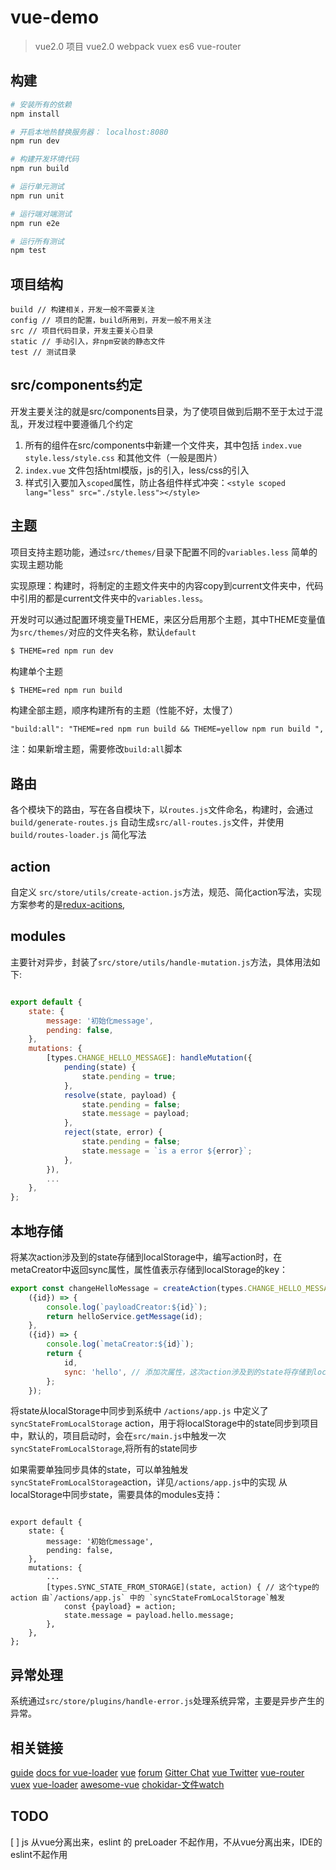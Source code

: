 # vue-demo

> vue2.0 项目 vue2.0 webpack vuex es6 vue-router

## 构建

``` bash
# 安装所有的依赖
npm install

# 开启本地热替换服务器： localhost:8080
npm run dev

# 构建开发环境代码
npm run build

# 运行单元测试
npm run unit

# 运行端对端测试
npm run e2e

# 运行所有测试
npm test
```
## 项目结构
```
build // 构建相关，开发一般不需要关注
config // 项目的配置，build所用到，开发一般不用关注
src // 项目代码目录，开发主要关心目录
static // 手动引入，非npm安装的静态文件
test // 测试目录
```

## src/components约定
开发主要关注的就是src/components目录，为了使项目做到后期不至于太过于混乱，开发过程中要遵循几个约定

1. 所有的组件在src/components中新建一个文件夹，其中包括 `index.vue` `style.less/style.css` 和其他文件（一般是图片）
1. `index.vue` 文件包括html模版，js的引入，less/css的引入
1. 样式引入要加入`scoped`属性，防止各组件样式冲突：`<style scoped lang="less" src="./style.less"></style>`

## 主题
项目支持主题功能，通过`src/themes/`目录下配置不同的`variables.less` 简单的实现主题功能

实现原理：构建时，将制定的主题文件夹中的内容copy到current文件夹中，代码中引用的都是current文件夹中的`variables.less`。

开发时可以通过配置环境变量THEME，来区分启用那个主题，其中THEME变量值为`src/themes/`对应的文件夹名称，默认`default`
```bash
$ THEME=red npm run dev
```

构建单个主题
```bash
$ THEME=red npm run build
```

构建全部主题，顺序构建所有的主题（性能不好，太慢了）
```
"build:all": "THEME=red npm run build && THEME=yellow npm run build ",
```
注：如果新增主题，需要修改`build:all`脚本

## 路由
各个模块下的路由，写在各自模块下，以`routes.js`文件命名，构建时，会通过`build/generate-routes.js` 自动生成`src/all-routes.js`文件，并使用`build/routes-loader.js` 简化写法

## action 
自定义 `src/store/utils/create-action.js`方法，规范、简化action写法，实现方案参考的是[redux-acitions](https://github.com/acdlite/redux-actions),

## modules
主要针对异步，封装了`src/store/utils/handle-mutation.js`方法，具体用法如下:

```js

export default {
    state: {
        message: '初始化message',
        pending: false,
    },
    mutations: {
        [types.CHANGE_HELLO_MESSAGE]: handleMutation({
            pending(state) {
                state.pending = true;
            },
            resolve(state, payload) {
                state.pending = false;
                state.message = payload;
            },
            reject(state, error) {
                state.pending = false;
                state.message = `is a error ${error}`;
            },
        }),
        ...
    },
};
```

## 本地存储
将某次action涉及到的state存储到localStorage中，编写action时，在metaCreator中返回sync属性，属性值表示存储到localStorage的key：
```js
export const changeHelloMessage = createAction(types.CHANGE_HELLO_MESSAGE,
    ({id}) => {
        console.log(`payloadCreator:${id}`);
        return helloService.getMessage(id);
    },
    ({id}) => {
        console.log(`metaCreator:${id}`);
        return {
            id,
            sync: 'hello', // 添加次属性，这次action涉及到的state将存储到localStorage中，key为 'hello'
        };
    });
```
将state从localStorage中同步到系统中
`/actions/app.js` 中定义了 `syncStateFromLocalStorage` action，用于将localStorage中的state同步到项目中，默认的，项目启动时，会在`src/main.js`中触发一次`syncStateFromLocalStorage`,将所有的state同步

如果需要单独同步具体的state，可以单独触发`syncStateFromLocalStorage`action，详见`/actions/app.js`中的实现
从localStorage中同步state，需要具体的modules支持：
```

export default {
    state: {
        message: '初始化message',
        pending: false,
    },
    mutations: {
        ...
        [types.SYNC_STATE_FROM_STORAGE](state, action) { // 这个type的action 由`/actions/app.js` 中的 `syncStateFromLocalStorage`触发
            const {payload} = action;
            state.message = payload.hello.message;
        },
    },
};
```

## 异常处理
系统通过`src/store/plugins/handle-error.js`处理系统异常，主要是异步产生的异常。


## 相关链接
[guide](http://vuejs-templates.github.io/webpack/) 
[docs for vue-loader](http://vuejs.github.io/vue-loader)
[vue](https://vuejs.org)
[forum](https://forum.vuejs.org)
[Gitter Chat](https://gitter.im/vuejs/vue)
[vue Twitter](https://twitter.com/vuejs)
[vue-router](http://router.vuejs.org/)
[vuex](http://vuex.vuejs.org/)
[vue-loader](http://vue-loader.vuejs.org/)
[awesome-vue](https://github.com/vuejs/awesome-vue)
[chokidar-文件watch](https://github.com/paulmillr/chokidar)

## TODO
[ ] js 从vue分离出来，eslint 的 preLoader 不起作用，不从vue分离出来，IDE的eslint不起作用
 